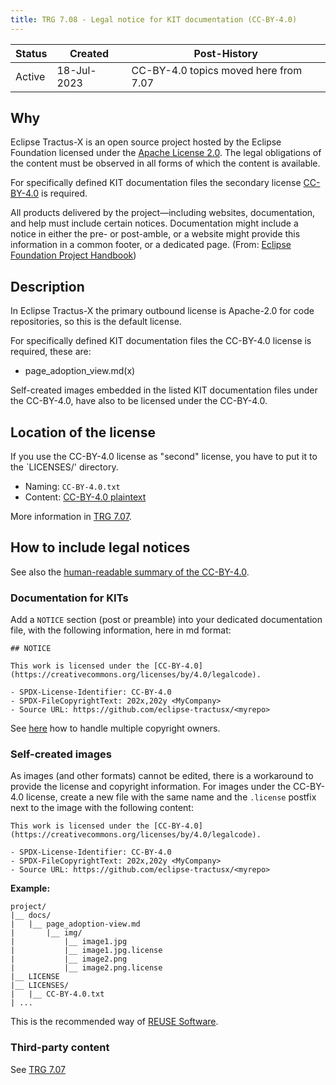 ```yaml
---
title: TRG 7.08 - Legal notice for KIT documentation (CC-BY-4.0)
---
```


| Status | Created     | Post-History                          |
|--------|-------------|---------------------------------------|
| Active | 18-Jul-2023 | CC-BY-4.0 topics moved here from 7.07 |

## Why

Eclipse Tractus-X is an open source project hosted by the Eclipse Foundation licensed under the [Apache License 2.0](https://spdx.org/licenses/Apache-2.0). The legal obligations of the content must be observed in all forms of which the content is available.

For specifically defined KIT documentation files the secondary license [CC-BY-4.0](https://creativecommons.org/licenses/by/4.0/legalcode) is required.

All products delivered by the project—including websites, documentation, and help must include certain notices. Documentation might include a notice in either the pre- or post-amble, or a website might provide this information in a common footer, or a dedicated page. (From: [Eclipse Foundation Project Handbook](https://www.eclipse.org/projects/handbook/#legaldoc-end-user))

## Description

In Eclipse Tractus-X the primary outbound license is Apache-2.0 for code repositories, so this is the default license.

For specifically defined KIT documentation files the CC-BY-4.0 license is required, these are:

- page_adoption_view.md(x)

Self-created images embedded in the listed KIT documentation files under the CC-BY-4.0, have also to be licensed under the CC-BY-4.0.

## Location of the license

If you use the CC-BY-4.0 license as "second" license, you have to put it to the `LICENSES/' directory. <br/>

- Naming: `CC-BY-4.0.txt`
- Content: [CC-BY-4.0 plaintext](https://creativecommons.org/licenses/by/4.0/legalcode.txt)

More information in [TRG 7.07](/docs/release/trg-7/trg-7-07#location-of-the-license).

## How to include legal notices

See also the [human-readable summary of the CC-BY-4.0](https://creativecommons.org/licenses/by/4.0/).

### Documentation for KITs

Add a `NOTICE` section (post or preamble) into your dedicated documentation file, with the following information, here in md format:

```text
## NOTICE

This work is licensed under the [CC-BY-4.0](https://creativecommons.org/licenses/by/4.0/legalcode).

- SPDX-License-Identifier: CC-BY-4.0
- SPDX-FileCopyrightText: 202x,202y <MyCompany>
- Source URL: https://github.com/eclipse-tractusx/<myrepo>
 ```

 See [here](/docs/release/trg-7/trg-7-07#documentation) how to handle multiple copyright owners.

### Self-created images

As images (and other formats) cannot be edited, there is a workaround to provide the license and copyright information. For images under the CC-BY-4.0 license, create a new file with the same name and the `.license` postfix next to the image with the following content:

```text
This work is licensed under the [CC-BY-4.0](https://creativecommons.org/licenses/by/4.0/legalcode).

- SPDX-License-Identifier: CC-BY-4.0
- SPDX-FileCopyrightText: 202x,202y <MyCompany>
- Source URL: https://github.com/eclipse-tractusx/<myrepo>
 ```

**Example:**

```shell
project/
|__ docs/
|   |__ page_adoption-view.md
|       |__ img/
|           |__ image1.jpg
|           |__ image1.jpg.license
|           |__ image2.png
|           |__ image2.png.license
|__ LICENSE
|__ LICENSES/
|   |__ CC-BY-4.0.txt
| ...
```

This is the recommended way of [REUSE Software](https://reuse.software/tutorial/).

### Third-party content

See [TRG 7.07](http://localhost:3000/docs/release/trg-7/trg-7-08#embedding-third-party-content-in-documentation-artefacts)
